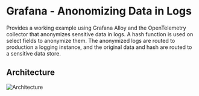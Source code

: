 # Grafana - Anonomizing Data in Logs

Provides a working example using Grafana Alloy and the OpenTelemetry collector that anonymizes sensitive data in logs. A hash function is used on select fields to anonymize them. The anonymized logs are routed to production a logging instance, and the original data and hash are routed to a sensitive data store.

## Architecture
![Architecture](https://github.com/grafana/grafana-by-example-configuration/blob/main/pseudonymization/diagram1.png)
